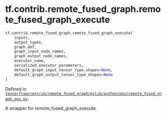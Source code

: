 <div itemscope itemtype="http://developers.google.com/ReferenceObject">
<meta itemprop="name" content="tf.contrib.remote_fused_graph.remote_fused_graph_execute" />
</div>

# tf.contrib.remote_fused_graph.remote_fused_graph_execute

``` python
tf.contrib.remote_fused_graph.remote_fused_graph_execute(
    inputs,
    output_types,
    graph_def,
    graph_input_node_names,
    graph_output_node_names,
    executor_name,
    serialized_executor_parameters,
    default_graph_input_tensor_type_shapes=None,
    default_graph_output_tensor_type_shapes=None
)
```



Defined in [`tensorflow/contrib/remote_fused_graph/pylib/python/ops/remote_fused_graph_ops.py`](https://www.tensorflow.org/code/tensorflow/contrib/remote_fused_graph/pylib/python/ops/remote_fused_graph_ops.py).

A wrapper for remote_fused_graph_execute.